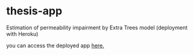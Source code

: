 # thesis-app
Estimation of permeability impairment by Extra Trees model (deployment with Heroku)

you can access the deployed app [here.](https://asphaltene-app.herokuapp.com/)
